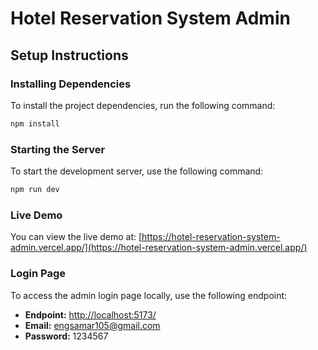 # Hotel Reservation System Admin

## Setup Instructions

### Installing Dependencies

To install the project dependencies, run the following command:

```bash
npm install
```

### Starting the Server

To start the development server, use the following command:

```bash
npm run dev
```

### Live Demo

You can view the live demo at: [https://hotel-reservation-system-admin.vercel.app/](https://hotel-reservation-system-admin.vercel.app/)

### Login Page

To access the admin login page locally, use the following endpoint:

- **Endpoint:** [http://localhost:5173/](http://localhost:5173/)
- **Email:** engsamar105@gmail.com
- **Password:** 1234567
